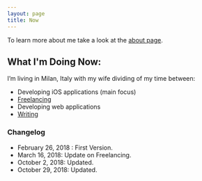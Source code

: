 ```yaml
---
layout: page
title: Now
---
```


To learn more about me take a look at the [about page][0].

## What I'm Doing Now:

I’m living in Milan, Italy with my wife dividing of my time between:

- Developing iOS applications (main focus)
- [Freelancing][2]
- Developing web applications
- [Writing][1]

### Changelog

- February 26, 2018 : First Version.
- March 16, 2018: Update on Freelancing.
- October 2, 2018: Updated.
- October 29, 2018: Updated.

[0]: /about
[1]: /
[2]: /work
